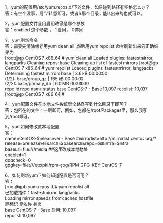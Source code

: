 1，yum的配置用/etc/yum.repos.d/下的文件，如果碰到路径有空格怎么办？  
答：有空个没事，用“\”转意即可，或者ls那个目录，能ls出来的也就可以。

2，yum配置文件里用启用改得是哪个参数  
答：enabled 这个参数 ， 1 启用， 0停用

3，yum刷新命令  
答：需要先清除缓存用yum clean all ,然后用yum repolist 命令刷新出来的正确结果为  
[root@gp CentOS 7 x86_64]# yum clean all 
Loaded plugins: fastestmirror, langpacks
Cleaning repos: base
Cleaning up list of fastest mirrors
[root@gp CentOS 7 x86_64]# yum repolist 
Loaded plugins: fastestmirror, langpacks
Determining fastest mirrors
base                                                            | 3.6 kB  00:00:00     
(1/2): base/group_gz                                            | 165 kB  00:00:00     
(2/2): base/primary_db                                          | 6.0 MB  00:00:00     
repo id                             repo name                                    status
base                                CentOS-7 - Base                              10,097
repolist: 10,097  
[root@gp CentOS 7 x86_64]#   


4，yum配置文件在本地文件系统里全路径写到什么目录下即可？  
答：包所在的文件上一层即可，例如，包都在/root/Packages里，那么我写到/root即可。


5，yum如何修改成本地配置  
答：  
name=CentOS-$releasever - Base  
#mirrorlist=http://mirrorlist.centos.org/?release=$releasever&arch=$basearch&repo=os&infra=$infra  
baseurl=file:///media    ##这里改成本地地址  
enabled=1  
gpgcheck=0  
gpgkey=file:///etc/pki/rpm-gpg/RPM-GPG-KEY-CentOS-7    

6，如何刷新yum？如何知道配置是否可用？  
答：  
[root@gpb yum.repos.d]# yum repolist all   
已加载插件：fastestmirror, langpacks  
Loading mirror speeds from cached hostfile  
源标识                       源名称                                 状态  
base                         CentOS-7 - Base                        启用: 10,097  
repolist: 10,097  



